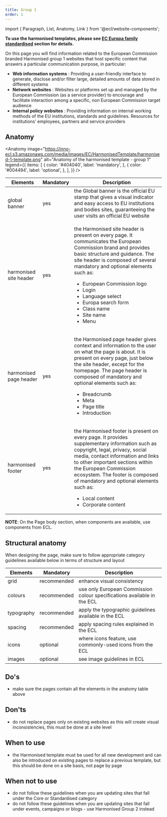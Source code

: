 ```yaml
---
title: Group 1
order: 1
---
```

import { Paragraph, List, Anatomy, Link } from '@ecl/website-components';

<Paragraph size="lead">

**To use the harmonised templates, please see [EC Europa family standardised](/ec/standardised-template/) section for details.**

On this page you will find information related to the European Commission
branded Harmonised group 1 websites that host specific
content that answers a particular communication purpose, in particular:
</Paragraph>

- **Web information systems** : Providing a user-friendly
  interface to generate, disclose and/or filter large, detailed amounts of data stored in different systems
- **Network websites** : Websites or platforms set up and managed
  by the European Commission (as a service provider) to encourage and
  facilitate interaction among a specific, non European Commission target
  audience
- **Internal policy websites** : Providing information on
  internal working methods of the EU institutions, standards and guidelines.
  Resources for institutions’ employees, partners and service providers

## Anatomy

<Anatomy
image="https://inno-ecl.s3.amazonaws.com/media/images/EC/HarmonisedTemplate/harmonised-1-template.png"
alt="Anatomy of the harmonised template - group 1"
legend={{
    items: [
      {
        color: '#404040',
        label: 'mandatory',
      },
      {
        color: '#004494',
        label: 'optional',
      },
    ],
  }}
/>

| Elements                                                                                                           | Mandatory | Description                                                                                                                                                                                                                                                                                                                                                                                       |
| ------------------------------------------------------------------------------------------------------------------ | --------- | ------------------------------------------------------------------------------------------------------------------------------------------------------------------------------------------------------------------------------------------------------------------------------------------------------------------------------------------------------------------------------------------------- |
| <Link to="https://webgate.ec.europa.eu/fpfis/wikis/display/webtools/Global+banner" standalone>global banner</Link> | yes       | the Global banner is the official EU stamp that gives a visual indicator and easy access to EU institutions and bodies sites, guaranteeing the user visits an official EU website                                                                                                                                                                                                                 |
| <Link to="/ec/harmonised-templates/site-header/group1/" standalone>harmonised site header</Link>                   | yes       | <p>the Harmonised site header is present on every page. It communicates the European Commission brand and provides basic structure and guidance. The site header is composed of several mandatory and optional elements such as:</p><ul><li>European Commission logo</li><li>Login</li><li>Language select</li><li>Europa search form</li><li>Class name</li><li>Site name</li><li>Menu</li></ul> |
| <Link to="/ec/harmonised-templates/page-header/group1/" standalone>harmonised page header</Link>                   | yes       | <p>the Harmonised page header gives context and information to the user on what the page is about. It is present on every page, just below the site header, except for the homepage. The page header is composed of mandatory and optional elements such as:</p><ul><li>Breadcrumb</li><li>Meta</li><li>Page title</li><li>Introduction</li></ul>                                                 |
| <Link to="/ec/harmonised-templates/footer/group1/" standalone>harmonised footer</Link>                             | yes       | <p>the Harmonised footer is present on every page. It provides supplementary information such as copyright, legal, privacy, social media, contact information and links to other important sections within the European Commission ecosystem. The footer is composed of mandatory and optional elements such as:</p><ul><li>Local content</li><li>Corporate content</li></ul>                     |

**NOTE**: On the Page body section, when components are available, use components from ECL.

## Structural anatomy

When designing the page, make sure to follow appropriate category guidelines available below in terms of structure and layout

| Elements                                                           | Mandatory   | Description                                                             |
| ------------------------------------------------------------------ | ----------- | ----------------------------------------------------------------------- |
| <Link to="/ec/utilities/grid/" standalone>grid</Link>              | recommended | enhance visual consistency                                              |
| <Link to="/ec/guidelines/colours/" standalone>colours</Link>       | recommended | use only European Commission colour specifications available in the ECL |
| <Link to="/ec/guidelines/typography/" standalone>typography</Link> | recommended | apply the typographic guidelines available in the ECL                   |
| <Link to="/ec/guidelines/spacing/" standalone>spacing</Link>       | recommended | apply spacing rules explained in the ECL                                |
| <Link to="/ec/guidelines/iconography/" standalone>icons</Link>     | optional    | where icons feature, use commonly-used icons from the ECL               |
| <Link to="/ec/guidelines/images/" standalone>images</Link>         | optional    | see image guidelines in ECL                                             |

## Do's

- make sure the pages contain all the elements in the anatomy table above

## Don'ts

- do not replace pages only on existing websites as this will create visual inconsistencies, this must be done at a site level

## When to use

- the Harmonised template must be used for all new development and can also be introduced on existing pages to replace a previous template, but this should be done on a site basis, not page by page

## When not to use

- do not follow these guidelines when you are updating sites that fall under the <Link to="/ec/core-template/">Core</Link> or <Link to="/ec/standardised-template/">Standardised</Link> category
- do not follow these guidelines when you are updating sites that fall under events, campaigns or blogs - use <Link to="/ec/harmonised-templates/group2/">Harmonised Group 2</Link> instead
